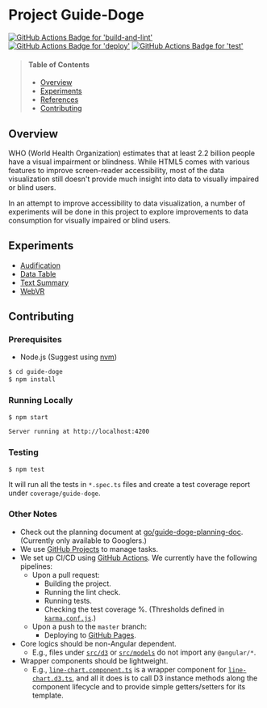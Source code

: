 # Project Guide-Doge

[![GitHub Actions Badge for 'build-and-lint'](https://github.com/googleinterns/guide-doge/workflows/build-and-lint/badge.svg)](https://github.com/googleinterns/guide-doge/actions?query=workflow%3A%22build-and-lint%22)
[![GitHub Actions Badge for 'deploy'](https://github.com/googleinterns/guide-doge/workflows/deploy/badge.svg)](https://github.com/googleinterns/guide-doge/actions?query=workflow%3A%22deploy%22)
[![GitHub Actions Badge for 'test'](https://github.com/googleinterns/guide-doge/workflows/test/badge.svg)](https://github.com/googleinterns/guide-doge/actions?query=workflow%3A%22test%22)

> #### Table of Contents
> - [Overview](#overview)
> - [Experiments](#experiments)
> - [References](#references)
> - [Contributing](#contributing)

## Overview
WHO (World Health Organization) estimates that at least 2.2 billion people have a visual impairment or blindness. While HTML5 comes with various features to improve screen-reader accessibility, most of the data visualization still doesn't provide much insight into data to visually impaired or blind users.

In an attempt to improve accessibility to data visualization, a number of experiments will be done in this project to explore improvements to data consumption for visually impaired or blind users.

## Experiments
- [Audification](http://go/guide-doge-planning-doc#heading=h.o15ayh3e9n26)
- [Data Table](http://go/guide-doge-planning-doc#heading=h.bf3mxk2orms0)
- [Text Summary](http://go/guide-doge-planning-doc#heading=h.7pel9lpwn6gb)
- [WebVR](http://go/guide-doge-planning-doc#heading=h.nu130go3qpw9)

## Contributing

### Prerequisites

 - Node.js (Suggest using [nvm](https://github.com/nvm-sh/nvm/blob/master/README.md#installing-and-updating))

```sh
$ cd guide-doge
$ npm install
```

### Running Locally

```sh
$ npm start

Server running at http://localhost:4200
```

### Testing

```sh
$ npm test
```

It will run all the tests in `*.spec.ts` files and create a test coverage report under `coverage/guide-doge`.

### Other Notes
- Check out the planning document at [go/guide-doge-planning-doc](http://go/guide-doge-planning-doc). (Currently only available to Googlers.)
- We use [GitHub Projects](https://github.com/googleinterns/guide-doge/projects/1) to manage tasks.
- We set up CI/CD using [GitHub Actions](https://github.com/googleinterns/guide-doge/actions). We currently have the following pipelines:
  - Upon a pull request:
    - Building the project.
    - Running the lint check.
    - Running tests.
    - Checking the test coverage %. (Thresholds defined in [`karma.conf.js`](https://github.com/googleinterns/guide-doge/blob/master/karma.conf.js#L22).)
  - Upon a push to the `master` branch:
    - Deploying to [GitHub Pages](https://googleinterns.github.io/guide-doge/).
- Core logics should be non-Angular dependent.
  - E.g., files under [`src/d3`](src/d3) or [`src/models`](src/models) do not import any `@angular/*`.
- Wrapper components should be lightweight.
  - E.g., [`line-chart.component.ts`](src/components/line-chart/line-chart.component.ts) is a wrapper component for [`line-chart.d3.ts`](src/d3/line-chart.d3.ts), and all it does is to call D3 instance methods along the component lifecycle and to provide simple getters/setters for its template.
